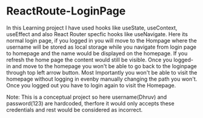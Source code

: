 # ReactRoute-LoginPage

In this Learning project I have used hooks like useState, useContext, useEffect and also React Router specfic hooks like useNavigate.
Here its normal login page, if you logged in you will move to the Hompage where the username will be stored as local storage while you navigate from login page to homepage and the name would be displayed on the homepage. 
If you refresh the home page the content would still be visible. Once you logged-in and move to the homepage you won't be able to go back to the loginpage through top left arrow button. 
Most Importantly you won't be able to visit the homepage without logging in evenby manually changing the path you won't.
Once you logged out you have to login again to visit the Homepage.

Note: This is a conceptual project so here username(Dhruv) and password(123) are hardcoded, therfore it would only accepts these credentials and rest would be considered as incorrect.

